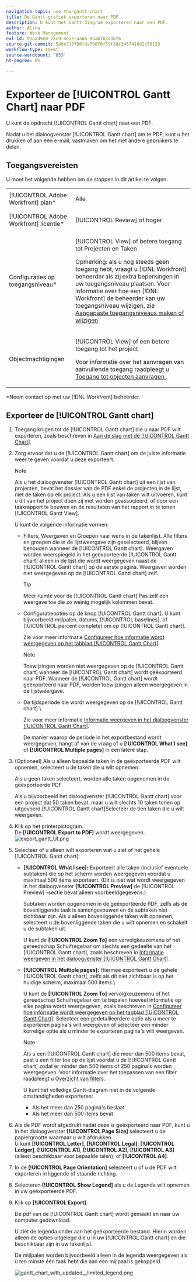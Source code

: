 ```yaml
---
navigation-topic: use-the-gantt-chart
title: De Gantt-grafiek exporteren naar PDF
description: U kunt het Gantt-diagram exporteren naar een PDF.
author: Alina
feature: Work Management
exl-id: 91aad9e0-25c9-4eae-aa66-8aab763d3b76
source-git-commit: 548e713700fda79070f59f3dc3457410d2c50133
workflow-type: tm+mt
source-wordcount: '853'
ht-degree: 0%

---
```


# Exporteer de [!UICONTROL Gantt Chart] naar PDF

U kunt de opdracht [!UICONTROL Gantt chart] naar een PDF.

Nadat u het dialoogvenster [!UICONTROL Gantt chart] om te PDF, kunt u het drukken of aan een e-mail, vastmaken om het met andere gebruikers te delen.

## Toegangsvereisten

U moet het volgende hebben om de stappen in dit artikel te volgen:

<table style="table-layout:auto"> 
 <col> 
 <col> 
 <tbody> 
  <tr> 
   <td role="rowheader">[!UICONTROL Adobe Workfront] plan*</td> 
   <td> <p>Alle </p> </td> 
  </tr> 
  <tr> 
   <td role="rowheader">[!UICONTROL Adobe Workfront] licentie*</td> 
   <td> <p>[!UICONTROL Review] of hoger</p> </td> 
  </tr> 
  <tr> 
   <td role="rowheader">Configuraties op toegangsniveau*</td> 
   <td> <p>[!UICONTROL View] of betere toegang tot Projecten en Taken</p> <p>Opmerking: als u nog steeds geen toegang hebt, vraagt u [!DNL Workfront] beheerder als zij extra beperkingen in uw toegangsniveau plaatsen. Voor informatie over hoe een [!DNL Workfront] de beheerder kan uw toegangsniveau wijzigen, zie <a href="../../../administration-and-setup/add-users/configure-and-grant-access/create-modify-access-levels.md" class="MCXref xref">Aangepaste toegangsniveaus maken of wijzigen</a>.</p> </td> 
  </tr> 
  <tr> 
   <td role="rowheader">Objectmachtigingen</td> 
   <td> <p>[!UICONTROL View] of een betere toegang tot het project</p> <p>Voor informatie over het aanvragen van aanvullende toegang raadpleegt u <a href="../../../workfront-basics/grant-and-request-access-to-objects/request-access.md" class="MCXref xref">Toegang tot objecten aanvragen </a>.</p> </td> 
  </tr> 
 </tbody> 
</table>

&#42;Neem contact op met uw [!DNL Workfront] beheerder.

## Exporteer de [!UICONTROL Gantt chart]

1. Toegang krijgen tot de [!UICONTROL Gantt chart] die u naar PDF wilt exporteren, zoals beschreven in [Aan de slag met de [!UICONTROL Gantt Chart]](../../../manage-work/gantt-chart/use-the-gantt-chart/get-started-with-gantt.md).
1. Zorg ervoor dat u de [!UICONTROL Gantt chart] om de juiste informatie weer te geven voordat u deze exporteert.

   >[!NOTE]
   >
   >Als u het dialoogvenster [!UICONTROL Gantt chart] uit een lijst van projecten, bevat het dossier van de PDF enkel de projecten in de lijst, niet de taken op elk project. Als u een lijst van taken wilt uitvoeren, kunt u dit van het project doen zij met worden geassocieerd, of door een taakrapport te bouwen en de resultaten van het rapport in te tonen [!UICONTROL Gantt View].

   U kunt de volgende informatie vormen:

   * Filters, Weergaven en Groepen naar wens in de takenlijst. Alle filters en groepen die in de lijstweergave zijn geselecteerd, blijven behouden wanneer de [!UICONTROL Gantt chart]. Weergaven worden weerspiegeld in het geëxporteerde [!UICONTROL Gantt chart] alleen in de lijst die wordt weergegeven naast de [!UICONTROL Gantt chart] op de eerste pagina. Weergaven worden niet weergegeven op de [!UICONTROL Gantt chart] zelf.

     >[!TIP]
     >
     >Meer ruimte voor de [!UICONTROL Gantt chart] Pas zelf een weergave toe die zo weinig mogelijk kolommen bevat.

   * Configuratieopties op de knop [!UICONTROL Gantt chart]. U kunt bijvoorbeeld mijlpalen, datums, [!UICONTROL baselines], of [!UICONTROL percent complete] om op [!UICONTROL Gantt chart].

     Zie voor meer informatie   [Configureer hoe informatie wordt weergegeven op het tabblad [!UICONTROL Gantt Chart]](../../../manage-work/gantt-chart/use-the-gantt-chart/configure-info-on-gantt-chart.md).

     >[!NOTE]
     >
     > Toewijzingen worden niet weergegeven op de [!UICONTROL Gantt chart] wanneer de [!UICONTROL Gantt chart] wordt geëxporteerd naar PDF. Wanneer de [!UICONTROL Gantt chart] wordt geëxporteerd naar PDF, worden toewijzingen alleen weergegeven in de lijstweergave.

   * De tijdsperiode die wordt weergegeven op de [!UICONTROL Gantt chart].\

     Zie voor meer informatie [Informatie weergeven in het dialoogvenster [!UICONTROL Gantt Chart]](../../../manage-work/gantt-chart/use-the-gantt-chart/view-info-in-gantt.md).

     De manier waarop de periode in het exportbestand wordt weergegeven, hangt af van de vraag of u **[!UICONTROL What I see]** of **[!UICONTROL Multiple pages]** in een latere stap.

1. (Optioneel) Als u alleen bepaalde taken in de geëxporteerde PDF wilt opnemen, selecteert u de taken die u wilt opnemen.

   Als u geen taken selecteert, worden alle taken opgenomen in de geëxporteerde PDF.

   Als u bijvoorbeeld het dialoogvenster [!UICONTROL Gantt chart] voor een project dat 50 taken bevat, maar u wilt slechts 10 taken tonen op uitgevoerd [!UICONTROL Gantt chart]Selecteer de tien taken die u wilt weergeven.

1. Klik op het printerpictogram.\
   De **[!UICONTROL Export to PDF]** wordt weergegeven.\
   ![export_gantt_UI.png](assets/exported-gantt-ui-350x225.png)

1. Selecteer of u alleen wilt exporteren wat u ziet of het gehele [!UICONTROL Gantt chart]:

   * **[!UICONTROL What I see]:** Exporteert alle taken (inclusief eventuele subtaken) die op het scherm worden weergegeven voordat u maximaal 500 items exporteert. (Dit is niet wat wordt weergegeven in het dialoogvenster **[!UICONTROL Preview]** de [!UICONTROL Preview] -sectie bevat alleen voorbeeldgegevens.)

     Subtaken worden opgenomen in de geëxporteerde PDF, zelfs als de bovenliggende taak is samengevouwen en de subtaken niet zichtbaar zijn. Als u alleen bovenliggende taken wilt opnemen, selecteert u de bovenliggende taken die u wilt opnemen en schakelt u de subtaken uit.

     U kunt de **[!UICONTROL Zoom To]** een vervolgkeuzemenu of het gereedschap Schuifregelaar om slechts een gedeelte van het [!UICONTROL Gantt chart], zoals beschreven in [Informatie weergeven in het dialoogvenster [!UICONTROL Gantt Chart]](../../../manage-work/gantt-chart/use-the-gantt-chart/view-info-in-gantt.md) .

   * **[!UICONTROL Multiple pages]:** Hiermee exporteert u de gehele [!UICONTROL Gantt chart], zelfs als dit niet zichtbaar is op het huidige scherm, maximaal 500 items.\

     U kunt de **[!UICONTROL Zoom To]** vervolgkeuzemenu of het gereedschap Schuifregelaar om te bepalen hoeveel informatie op elke pagina wordt weergegeven, zoals beschreven in [Configureer hoe informatie wordt weergegeven op het tabblad [!UICONTROL Gantt Chart]](../../../manage-work/gantt-chart/use-the-gantt-chart/configure-info-on-gantt-chart.md). Selecteer een gedetailleerdere optie als u meer te exporteren pagina&#39;s wilt weergeven of selecteer een minder korrelige optie als u minder te exporteren pagina&#39;s wilt weergeven.

     >[!NOTE]
     >
     >Als u een [!UICONTROL Gantt chart] die meer dan 500 items bevat, past u een filter toe op de lijst voordat u de [!UICONTROL Gantt chart] zodat er minder dan 500 items of 250 pagina&#39;s worden weergegeven. Voor informatie over het toepassen van een filter raadpleegt u  [Overzicht van filters](../../../reports-and-dashboards/reports/reporting-elements/filters-overview.md).
     >
     >
     >U kunt het volledige Gantt-diagram niet in de volgende omstandigheden exporteren:
     >
     >   
     >   
     >   * Als het meer dan 250 pagina&#39;s beslaat
     >   * Als het meer dan 500 items bevat




1. Als de PDF wordt afgedrukt nadat deze is geëxporteerd naar PDF, kunt u in het dialoogvenster **[!UICONTROL Page Size]** selecteert u de papiergrootte waarnaar u wilt afdrukken.\
   U kunt **[!UICONTROL Letter]**, **[!UICONTROL Legal]**, **[!UICONTROL Ledger]**, **[!UICONTROL A1]**, **[!UICONTROL A2]**, **[!UICONTROL A3]** (alleen beschikbaar voor bepaalde talen), of **[!UICONTROL A4]**.
1. In de **[!UICONTROL Page Orientation]** selecteert u of u de PDF wilt exporteren in liggende of staande richting.
1. Selecteren **[!UICONTROL Show Legend]** als u de Legenda wilt opnemen in uw geëxporteerde PDF.
1. Klik op **[!UICONTROL Export]**.

   De pdf van de [!UICONTROL Gantt chart] wordt gemaakt en naar uw computer gedownload.

   U ziet de legenda onder aan het geëxporteerde bestand. Hierin worden alleen de opties uitgelegd die u in uw [!UICONTROL Gantt chart] en die beschikbaar zijn in uw takenlijst.

   De mijlpalen worden bijvoorbeeld alleen in de legenda weergegeven als u ten minste één taak hebt die aan een mijlpaal is gekoppeld.

   ![gantt_chart_with_updated__limited_legend.png](assets/gantt-chart-with-updated--limited--legend-350x271.png)
